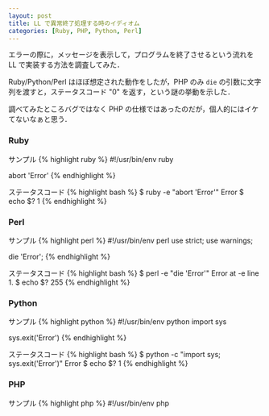 ```yaml
---
layout: post
title: LL で異常終了処理する時のイディオム
categories: [Ruby, PHP, Python, Perl]
---
```


エラーの際に，メッセージを表示して，プログラムを終了させるという流れを LL で実装する方法を調査してみた．

Ruby/Python/Perl はほぼ想定された動作をしたが，PHP のみ `die` の引数に文字列を渡すと，ステータスコード "0" を返す，という謎の挙動を示した．

調べてみたところバグではなく PHP の仕様ではあったのだが，個人的にはイケてないなぁと思う．

### Ruby

サンプル
{% highlight ruby %}
#!/usr/bin/env ruby

abort 'Error'
{% endhighlight %}

ステータスコード
{% highlight bash %}
$ ruby -e "abort 'Error'"
Error
$ echo $?
1
{% endhighlight %}


### Perl

サンプル
{% highlight perl %}
#!/usr/bin/env perl
use strict;
use warnings;

die 'Error';
{% endhighlight %}

ステータスコード
{% highlight bash %}
$ perl -e "die 'Error'"
Error at -e line 1.
$ echo $?
255
{% endhighlight %}


### Python

サンプル
{% highlight python %}
#!/usr/bin/env python
import sys

sys.exit('Error')
{% endhighlight %}

ステータスコード
{% highlight bash %}
$ python -c "import sys; sys.exit('Error')"
Error
$ echo $?
1
{% endhighlight %}


### PHP

サンプル
{% highlight php %}
#!/usr/bin/env php
<?php

echo 'Error' . PHP_EOL;
die(1);
{% endhighlight %}

ステータスコード
{% highlight bash %}
$ php -r "die('Error' . PHP_EOL);"
Error
$ echo $?
0
$ php -r "echo 'Error' . PHP_EOL; die(1);"
Error
$ echo $?
1
{% endhighlight %}


### References:

- [28.1. sys — システムパラメータと関数 — Python v2.6.2 documentation](http://www.python.jp/doc/2.6/library/sys.html)
- [PHP: die - Manual](http://www.php.net/manual/ja/function.die.php)
- [組み込み関数 - Rubyリファレンスマニュアル](http://www.ruby-lang.org/ja/man/html/_C1C8A4DFB9FEA4DFB4D8BFF4.html#abort)
- [404 Blog Not Found:perl - use Carp; # warn() と die() だけじゃなくて](http://blog.livedoor.jp/dankogai/archives/51073468.html)
